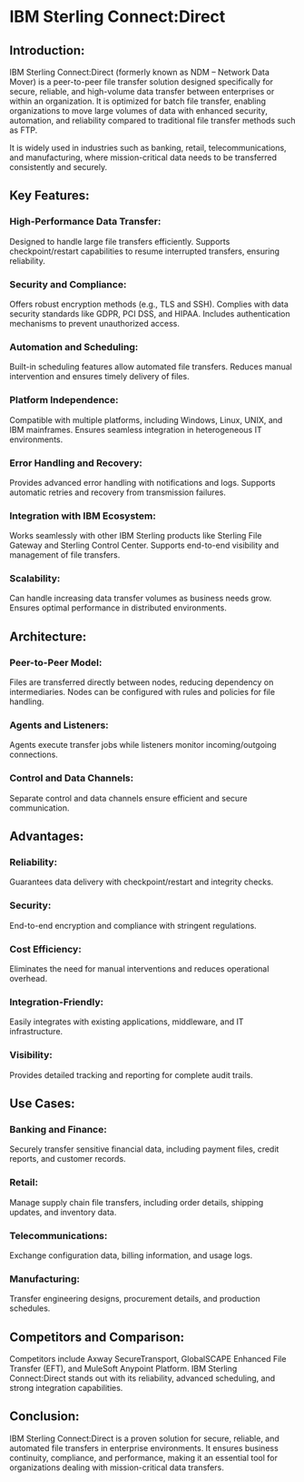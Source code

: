 # IBM Sterling Connect:Direct

<h2>Introduction:</h2>
    <p>IBM Sterling Connect:Direct (formerly known as NDM – Network Data Mover) is a peer-to-peer file transfer solution designed specifically for secure, reliable, and high-volume data transfer between enterprises or within an organization. It is optimized for batch file transfer, enabling organizations to move large volumes of data with enhanced security, automation, and reliability compared to traditional file transfer methods such as FTP.</p>
    <p>It is widely used in industries such as banking, retail, telecommunications, and manufacturing, where mission-critical data needs to be transferred consistently and securely.</p>

<h2>Key Features:</h2>
    <h3>High-Performance Data Transfer:</h3>
    <p>Designed to handle large file transfers efficiently. Supports checkpoint/restart capabilities to resume interrupted transfers, ensuring reliability.</p>

<h3>Security and Compliance:</h3>
    <p>Offers robust encryption methods (e.g., TLS and SSH). Complies with data security standards like GDPR, PCI DSS, and HIPAA. Includes authentication mechanisms to prevent unauthorized access.</p>

<h3>Automation and Scheduling:</h3>
    <p>Built-in scheduling features allow automated file transfers. Reduces manual intervention and ensures timely delivery of files.</p>

<h3>Platform Independence:</h3>
    <p>Compatible with multiple platforms, including Windows, Linux, UNIX, and IBM mainframes. Ensures seamless integration in heterogeneous IT environments.</p>

<h3>Error Handling and Recovery:</h3>
    <p>Provides advanced error handling with notifications and logs. Supports automatic retries and recovery from transmission failures.</p>

<h3>Integration with IBM Ecosystem:</h3>
    <p>Works seamlessly with other IBM Sterling products like Sterling File Gateway and Sterling Control Center. Supports end-to-end visibility and management of file transfers.</p>

<h3>Scalability:</h3>
    <p>Can handle increasing data transfer volumes as business needs grow. Ensures optimal performance in distributed environments.</p>

<h2>Architecture:</h2>
    <h3>Peer-to-Peer Model:</h3>
    <p>Files are transferred directly between nodes, reducing dependency on intermediaries. Nodes can be configured with rules and policies for file handling.</p>

<h3>Agents and Listeners:</h3>
    <p>Agents execute transfer jobs while listeners monitor incoming/outgoing connections.</p>

<h3>Control and Data Channels:</h3>
    <p>Separate control and data channels ensure efficient and secure communication.</p>

<h2>Advantages:</h2>
    <h3>Reliability:</h3>
    <p>Guarantees data delivery with checkpoint/restart and integrity checks.</p>

<h3>Security:</h3>
    <p>End-to-end encryption and compliance with stringent regulations.</p>

<h3>Cost Efficiency:</h3>
    <p>Eliminates the need for manual interventions and reduces operational overhead.</p>

<h3>Integration-Friendly:</h3>
    <p>Easily integrates with existing applications, middleware, and IT infrastructure.</p>

<h3>Visibility:</h3>
    <p>Provides detailed tracking and reporting for complete audit trails.</p>

<h2>Use Cases:</h2>
    <h3>Banking and Finance:</h3>
    <p>Securely transfer sensitive financial data, including payment files, credit reports, and customer records.</p>

<h3>Retail:</h3>
    <p>Manage supply chain file transfers, including order details, shipping updates, and inventory data.</p>

<h3>Telecommunications:</h3>
    <p>Exchange configuration data, billing information, and usage logs.</p>

<h3>Manufacturing:</h3>
    <p>Transfer engineering designs, procurement details, and production schedules.</p>

<h2>Competitors and Comparison:</h2>
    <p>Competitors include Axway SecureTransport, GlobalSCAPE Enhanced File Transfer (EFT), and MuleSoft Anypoint Platform. IBM Sterling Connect:Direct stands out with its reliability, advanced scheduling, and strong integration capabilities.</p>

<h2>Conclusion:</h2>
    <p>IBM Sterling Connect:Direct is a proven solution for secure, reliable, and automated file transfers in enterprise environments. It ensures business continuity, compliance, and performance, making it an essential tool for organizations dealing with mission-critical data transfers.</p>

